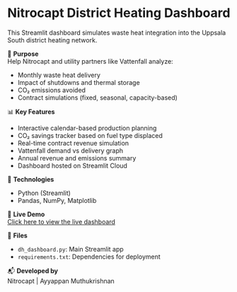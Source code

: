# Nitrocapt District Heating Dashboard

This Streamlit dashboard simulates waste heat integration into the Uppsala South district heating network.

🎯 **Purpose**  
Help Nitrocapt and utility partners like Vattenfall analyze:
- Monthly waste heat delivery
- Impact of shutdowns and thermal storage
- CO₂ emissions avoided
- Contract simulations (fixed, seasonal, capacity-based)

📊 **Key Features**
- Interactive calendar-based production planning
- CO₂ savings tracker based on fuel type displaced
- Real-time contract revenue simulation
- Vattenfall demand vs delivery graph
- Annual revenue and emissions summary
- Dashboard hosted on Streamlit Cloud

🔧 **Technologies**
- Python (Streamlit)
- Pandas, NumPy, Matplotlib

🚀 **Live Demo**  
[Click here to view the live dashboard](https://districtheatingnc.streamlit.app)

📁 **Files**
- `dh_dashboard.py`: Main Streamlit app
- `requirements.txt`: Dependencies for deployment

📬 **Developed by**  
Nitrocapt | Ayyappan Muthukrishnan 
